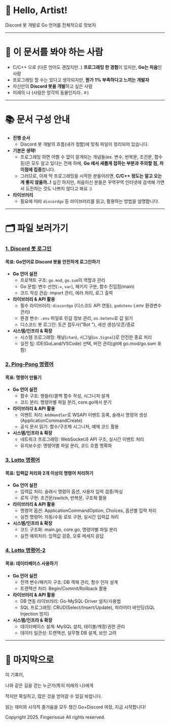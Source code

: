# 👋 Hello, Artist!

Discord 봇 개발로 Go 언어를 전체적으로 맛보자

---

# 🏹 이 문서를 봐야 하는 사람

- C/C++ 으로 (다른 언어도 괜찮지만..) **프로그래밍 한 경험**이 있지만, **Go는 처음**인 사람
- 프로그래밍 할 수는 있다고 생각되지만, **뭔가 1% 부족하다고 느끼는 개발자**
- 자신만의 **Discord 봇을 개발**하고 싶은 사람
- 미래의 나 (사람은 망각의 동물인지라..ㅎ)

---

# 📚 문서 구성 안내

- **진행 순서**
  - Discord 봇 개발의 흐름(내가 정함)에 맞춰 파일이 정리되어 있습니다.
- **기본은 생략!**
  - 프로그래밍 하면 어쩔 수 없이 알게되는 개념들(ex. 변수, 반복문, 조건문, 함수 등)은 모두 알고 있다는 전제 하에, **Go 에서 새롭게 접하는 부분과 주의할 점, 차이점에 집중**합니다.
  - 그러므로, 이제 막 프로그래밍을 시작한 분들이라면, **C/C++ 정도는 알고 오는 게 좋지 않을까..!** 싶긴 하지만, 처음이신 분들은 꾸역꾸역 인터넷에 검색해 가면서 도전하는 것도 나쁘지 않다고 봐요 :)
- **라이브러리**
  - 필요에 따라 `discordgo` 등 라이브러리를 읽고, 활용하는 방법을 설명합니다.

---

# 🗂️ 파일 보러가기

### [1. Discord 봇 로그인](./1.%20Discord%20봇%20로그인.md)
#### 목표: Go언어로 Discord 봇을 안전하게 로그인하기

- **Go 언어 실전**
  - 프로젝트 구조: `go.mod`, `go.sum`의 역할과 관리
  - Go 문법: 변수 선언(`:=`, `var`), 패키지 구분, 함수 진입점(main)
  - 코드 작성 관습: import 관리, 에러 처리, 로그 출력
- **라이브러리 & API 활용**
  - 필수 라이브러리: `discordgo` (디스코드 API 연동), `godotenv` (.env 환경변수 관리)
  - 환경 변수: `.env` 파일로 민감 정보 관리, `os.Getenv`로 값 읽기
  - 디스코드 봇 로그인: 토큰 접두사("Bot "), 세션 생성/오픈/종료
- **시스템/인프라 & 확장**
  - 시스템 프로그래밍: 채널(`chan`), 시그널(`os.Signal`)로 안전한 종료 처리
  - 실전 팁: IDE(GoLand/VSCode) 선택, 버전 관리(git에 go.mod/go.sum 포함)

### [2. Ping-Pong 명령어](./2.%20Ping-Pong%20명령어.md)
#### 목표: 명령어 만들기

- **Go 언어 실전**
  - 함수 구조: 핸들러/콜백 함수 작성, 시그니처 설계
  - 코드 분리: 명령어별 파일 분리, core.go에서 분기
- **라이브러리 & API 활용**
  - 이벤트 처리: `AddHandler`로 WSAPI 이벤트 등록, 슬래시 명령어 생성(ApplicationCommandCreate)
  - 공식 문서 읽기: 함수/구조체 시그니처, 예제 코드 활용
- **시스템/인프라 & 확장**
  - 네트워크 프로그래밍: WebSocket과 API 구조, 실시간 이벤트 처리
  - 유지보수성: 명령어별 파일 분리, 코드 흐름 명확화

### [3. Lotto 명령어](./3.%20Lotto%20명령어.md)
#### 목표: 입력값 처리와 2개 이상의 명령어 처리하기

- **Go 언어 실전**
  - 입력값 처리: 슬래시 명령어 옵션, 사용자 입력 검증/파싱
  - 로직 구현: 조건문/switch, 반복문, 구조체 활용
- **라이브러리 & API 활용**
  - 명령어 옵션: ApplicationCommandOption, Choices, 옵션별 입력 처리
  - 실전 명령어: 자동/수동 로또 구현, 실시간 입력값 처리
- **시스템/인프라 & 확장**
  - 코드 구조화: main.go, core.go, 명령어별 파일 분리
  - 실전 예외처리: 입력값 검증, 오류 메세지 응답

### [4. Lotto 명령어-2](./4.%20Lotto%20명령어-2.md)
#### 목표: 데이터베이스 사용하기

- **Go 언어 실전**
  - 전역 변수/패키지 구조: DB 객체 관리, 함수 인자 설계
  - 트랜잭션 처리: Begin/Commit/Rollback 활용
- **라이브러리 & API 활용**
  - DB 연동 라이브러리: Go-MySQL-Driver 설치/사용법
  - SQL 프로그래밍: CRUD(Select/Insert/Update), 파라미터 바인딩(SQL Injection 방지)
- **시스템/인프라 & 확장**
  - 데이터베이스 설계: MySQL 설치, 테이블/계정/권한 관리
  - 데이터 일관성: 트랜잭션, 실무형 DB 설계, 보안 고려

---

# 🎉 마지막으로

이 기록이,

나와 같은 길을 걷는 누군가(특히 미래의 나)에게

작지만 확실하고, 많은 것을 얻어갈 수 있길 바랍니다.

읽는 재미와 시각적 즐거움을 모두 챙긴 Go+Discord 여정, 지금 시작합니다!

Copyright 2025. Fingerissue All rights reserved.